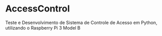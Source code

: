 # AccessControl
Teste e Desenvolvimento de Sistema de Controle de Acesso em Python, utilizando o Raspberry Pi 3 Model B
